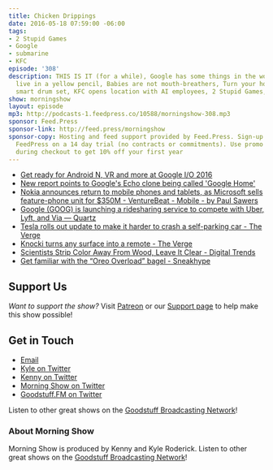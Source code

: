 ```yaml
---
title: Chicken Drippings
date: 2016-05-18 07:59:00 -06:00
tags:
- 2 Stupid Games
- Google
- submarine
- KFC
episode: '308'
description: THIS IS IT (for a while), Google has some things in the works, We all
  live in a yellow pencil, Babies are not mouth-breathers, Turn your house into a
  smart drum set, KFC opens location with AI employees, 2 Stupid Games, and more.
show: morningshow
layout: episode
mp3: http://podcasts-1.feedpress.co/10588/morningshow-308.mp3
sponsor: Feed.Press
sponsor-link: http://feed.press/morningshow
sponsor-copy: Hosting and feed support provided by Feed.Press. Sign-up today and try
  FeedPress on a 14 day trial (no contracts or commitments). Use promo code `morningshow`
  during checkout to get 10% off your first year
---
```


* [Get ready for Android N, VR and more at Google I/O 2016](http://www.engadget.com/2016/05/17/what-to-expect-from-google-i-o-2016/)
* [New report points to Google's Echo clone being called 'Google Home'](http://www.techhive.com/article/3071702/connected-home/new-report-points-to-googles-echo-clone-being-called-the-google-home.html#tk.rss_all)
* [Nokia announces return to mobile phones and tablets, as Microsoft sells feature-phone unit for $350M - VentureBeat - Mobile - by Paul Sawers](http://venturebeat.com/2016/05/18/microsoft-offloads-feature-phone-business-to-foxconn-subsidiary-for-350-million/)
* [Google (GOOG) is launching a ridesharing service to compete with Uber, Lyft, and Via — Quartz](http://qz.com/686281/google-is-launching-its-own-ridesharing-service-uber-lyft-and-everyone-else-should-be-worried/)
* [Tesla rolls out update to make it harder to crash a self-parking car - The Verge](http://www.theverge.com/2016/5/17/11691708/tesla-model-s-update-self-parking-car-crash-summon-mode)
* [Knocki turns any surface into a remote - The Verge](http://www.theverge.com/circuitbreaker/2016/5/18/11682632/knocki-kickstarter-launch-internet-of-things-clapper)
* [Scientists Strip Color Away From Wood, Leave It Clear - Digital Trends](http://www.digitaltrends.com/cool-tech/transparent-wood/)
* [Get familiar with the “Oreo Overload” bagel - Sneakhype](http://sneakhype.com/food-and-drink/2016/05/get-familiar-with-the-oreo-overload-bagel.html)

## Support Us
*Want to support the show?* Visit [Patreon](http://patreon.com/morningshow) or our [Support page](http://goodstuff.fm/support) to help make this show possible!

## Get in Touch
* [Email](mailto:kyle@goodstuff.fm)
* [Kyle on Twitter](http://twitter.com/dogburps)
* [Kenny on Twitter](http://twitter.com/pizzarobotics)
* [Morning Show on Twitter](http://twitter.com/morningshowam)
* [Goodstuff.FM on Twitter](http://twitter.com/goodstufffm)

Listen to other great shows on the [Goodstuff Broadcasting Network](http://goodstuff.fm/broadcasts)!

### About Morning Show
Morning Show is produced by Kenny and Kyle Roderick. Listen to other great shows on the [Goodstuff Broadcasting Network](http://goodstuff.fm/)!
